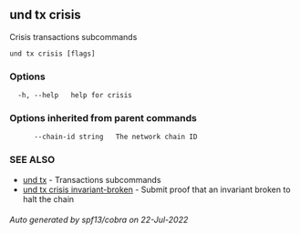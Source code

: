 ## und tx crisis

Crisis transactions subcommands

```
und tx crisis [flags]
```

### Options

```
  -h, --help   help for crisis
```

### Options inherited from parent commands

```
      --chain-id string   The network chain ID
```

### SEE ALSO

* [und tx](und_tx.md)	 - Transactions subcommands
* [und tx crisis invariant-broken](und_tx_crisis_invariant-broken.md)	 - Submit proof that an invariant broken to halt the chain

###### Auto generated by spf13/cobra on 22-Jul-2022
